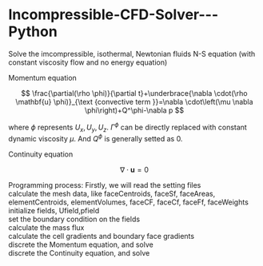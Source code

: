 # Incompressible-CFD-Solver---Python
Solve the imcompressible, isothermal, Newtonian fluids N-S equation (with constant viscosity flow and no energy equation)

Momentum equation

$$
\frac{\partial(\rho \phi)}{\partial t}+\underbrace{\nabla \cdot(\rho \mathbf{u} \phi)}_{\text {convective term }}=\nabla \cdot\left(\mu \nabla \phi\right)+Q^\phi-\nabla p
$$

where $\phi$ represents $U_x, U_y, U_z$. $\Gamma^\phi$ can be directly replaced with constant dynamic viscosity $\mu$. And $Q^\phi$ is generally setted as 0.

Continuity equation

$$
\nabla \cdot\mathbf{u}=0
$$


Programming process:
Firstly, we will read the setting files<br>
calculate the mesh data, like faceCentroids, faceSf, faceAreas, elementCentroids, elementVolumes, faceCF, faceCf, faceFf, faceWeights<br>
initialize fields, Ufield,pfield<br>
set the boundary condition on the fields<br>
calculate the mass flux<br>
calculate the cell gradients and boundary face gradients<br>
discrete the Momentum equation, and solve<br>
discrete the Continuity equation, and solve<br>
